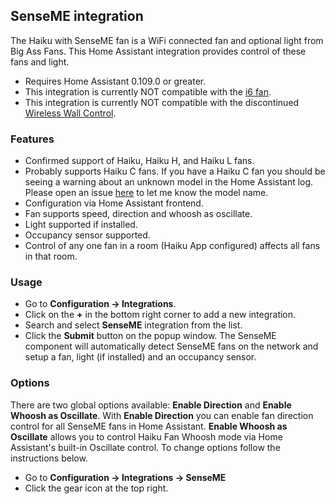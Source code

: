 ## SenseME integration

The Haiku with SenseME fan is a WiFi connected fan and optional light from Big Ass Fans. This Home Assistant integration provides control of these fans and light.

* Requires Home Assistant 0.109.0 or greater.
* This integration is currently NOT compatible with the [i6 fan](https://www.bigassfans.com/fans/i6/).
* This integration is currently NOT compatible with the discontinued [Wireless Wall Control](https://www.bigassfans.com/docs/haiku/accessories/cutsheet-haiku-wall-control.pdf).

### Features

* Confirmed support of Haiku, Haiku H, and Haiku L fans.
* Probably supports Haiku C fans. If you have a Haiku C fan you should be seeing a warning about an unknown model in the Home Assistant log. Please open an issue [here](https://github.com/mikelawrence/senseme-hacs/issues) to let me know the model name.
* Configuration via Home Assistant frontend.
* Fan supports speed, direction and whoosh as oscillate.
* Light supported if installed.
* Occupancy sensor supported.
* Control of any one fan in a room (Haiku App configured) affects all fans in that room.

### Usage

* Go to **Configuration -> Integrations**.
* Click on the **+** in the bottom right corner to add a new integration.
* Search and select **SenseME** integration from the list.
* Click the **Submit** button on the popup window. The SenseME component will automatically detect SenseME fans on the network and setup a fan, light (if installed) and an occupancy sensor.

### Options

There are two global options available: **Enable Direction** and **Enable Whoosh as Oscillate**. With **Enable Direction** you can enable fan direction control for all SenseME fans in Home Assistant. **Enable Whoosh as Oscillate** allows you to control Haiku Fan Whoosh mode via Home Assistant's built-in Oscillate control. To change options follow the instructions below.

* Go to **Configuration -> Integrations -> SenseME**
* Click the gear icon at the top right.
